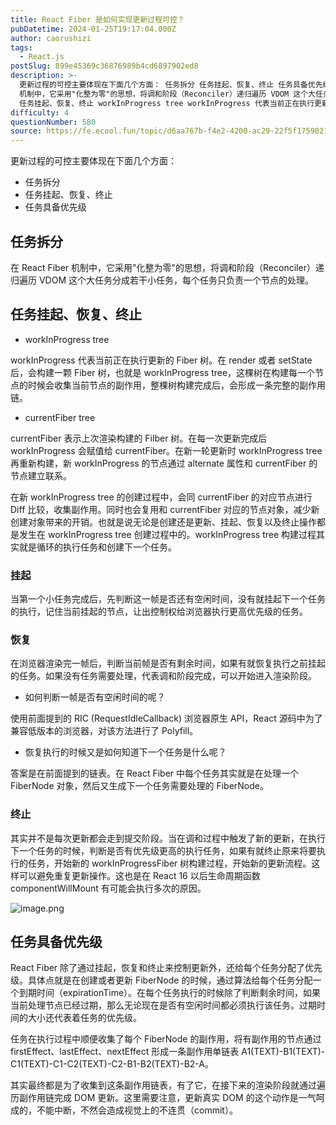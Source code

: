 ```yaml
---
title: React Fiber 是如何实现更新过程可控？
pubDatetime: 2024-01-25T19:17:04.000Z
author: caorushizi
tags:
  - React.js
postSlug: 899e45369c36876989b4cd6897902ed8
description: >-
  更新过程的可控主要体现在下面几个方面： 任务拆分 任务挂起、恢复、终止 任务具备优先级 任务拆分 在 React Fiber
  机制中，它采用"化整为零"的思想，将调和阶段（Reconciler）递归遍历 VDOM 这个大任务分成若干小任务，每个任务只负责一个节点的处理。
  任务挂起、恢复、终止 workInProgress tree workInProgress 代表当前正在执行更新的 Fiber
difficulty: 4
questionNumber: 580
source: https://fe.ecool.fun/topic/d6aa767b-f4e2-4200-ac29-22f5f1759021
---
```


更新过程的可控主要体现在下面几个方面：

- 任务拆分
- 任务挂起、恢复、终止
- 任务具备优先级

## 任务拆分

在 React Fiber 机制中，它采用"化整为零"的思想，将调和阶段（Reconciler）递归遍历 VDOM 这个大任务分成若干小任务，每个任务只负责一个节点的处理。

## 任务挂起、恢复、终止

- workInProgress tree

workInProgress 代表当前正在执行更新的 Fiber 树。在 render 或者 setState 后，会构建一颗 Fiber 树，也就是 workInProgress tree，这棵树在构建每一个节点的时候会收集当前节点的副作用，整棵树构建完成后，会形成一条完整的副作用链。

- currentFiber tree

currentFiber 表示上次渲染构建的 Filber 树。在每一次更新完成后 workInProgress 会赋值给 currentFiber。在新一轮更新时 workInProgress tree 再重新构建，新 workInProgress 的节点通过 alternate 属性和 currentFiber 的节点建立联系。

在新 workInProgress tree 的创建过程中，会同 currentFiber 的对应节点进行 Diff 比较，收集副作用。同时也会复用和 currentFiber 对应的节点对象，减少新创建对象带来的开销。也就是说无论是创建还是更新、挂起、恢复以及终止操作都是发生在 workInProgress tree 创建过程中的。workInProgress tree 构建过程其实就是循环的执行任务和创建下一个任务。

### 挂起

当第一个小任务完成后，先判断这一帧是否还有空闲时间，没有就挂起下一个任务的执行，记住当前挂起的节点，让出控制权给浏览器执行更高优先级的任务。

### 恢复

在浏览器渲染完一帧后，判断当前帧是否有剩余时间，如果有就恢复执行之前挂起的任务。如果没有任务需要处理，代表调和阶段完成，可以开始进入渲染阶段。

- 如何判断一帧是否有空闲时间的呢？

使用前面提到的 RIC (RequestIdleCallback) 浏览器原生 API，React 源码中为了兼容低版本的浏览器，对该方法进行了 Polyfill。

- 恢复执行的时候又是如何知道下一个任务是什么呢？

答案是在前面提到的链表。在 React Fiber 中每个任务其实就是在处理一个 FiberNode 对象，然后又生成下一个任务需要处理的 FiberNode。

### 终止

其实并不是每次更新都会走到提交阶段。当在调和过程中触发了新的更新，在执行下一个任务的时候，判断是否有优先级更高的执行任务，如果有就终止原来将要执行的任务，开始新的 workInProgressFiber 树构建过程，开始新的更新流程。这样可以避免重复更新操作。这也是在 React 16 以后生命周期函数 componentWillMount 有可能会执行多次的原因。

![image.png](https://static.ecool.fun//article/a130fcb4-2a59-4298-82c0-999f80c01a51.png)

## 任务具备优先级

React Fiber 除了通过挂起，恢复和终止来控制更新外，还给每个任务分配了优先级。具体点就是在创建或者更新 FiberNode 的时候，通过算法给每个任务分配一个到期时间（expirationTime）。在每个任务执行的时候除了判断剩余时间，如果当前处理节点已经过期，那么无论现在是否有空闲时间都必须执行该任务。过期时间的大小还代表着任务的优先级。

任务在执行过程中顺便收集了每个 FiberNode 的副作用，将有副作用的节点通过 firstEffect、lastEffect、nextEffect 形成一条副作用单链表 A1(TEXT)-B1(TEXT)-C1(TEXT)-C1-C2(TEXT)-C2-B1-B2(TEXT)-B2-A。

其实最终都是为了收集到这条副作用链表，有了它，在接下来的渲染阶段就通过遍历副作用链完成 DOM 更新。这里需要注意，更新真实 DOM 的这个动作是一气呵成的，不能中断，不然会造成视觉上的不连贯（commit）。
